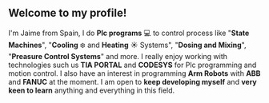 ## Welcome to my profile!

I'm Jaime from Spain, I do **Plc programs** 💻 to control process like "**State Machines**", "**Cooling** ❄️ and **Heating** ☀️ Systems", "**Dosing and Mixing**", "**Preasure Control Systems**" and more. I really enjoy working with technologies such us **TIA PORTAL** and **CODESYS** for Plc programming and motion control. I also have an interest in programming **Arm Robots** with **ABB** and **FANUC** at the moment. I am open to **keep developing myself** and **very keen to learn** anything and everything in this field.
